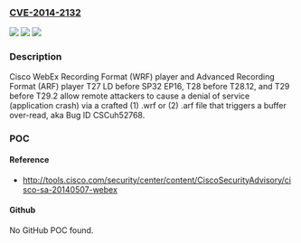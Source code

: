 ### [CVE-2014-2132](https://cve.mitre.org/cgi-bin/cvename.cgi?name=CVE-2014-2132)
![](https://img.shields.io/static/v1?label=Product&message=n%2Fa&color=blue)
![](https://img.shields.io/static/v1?label=Version&message=n%2Fa&color=blue)
![](https://img.shields.io/static/v1?label=Vulnerability&message=n%2Fa&color=brighgreen)

### Description

Cisco WebEx Recording Format (WRF) player and Advanced Recording Format (ARF) player T27 LD before SP32 EP16, T28 before T28.12, and T29 before T29.2 allow remote attackers to cause a denial of service (application crash) via a crafted (1) .wrf or (2) .arf file that triggers a buffer over-read, aka Bug ID CSCuh52768.

### POC

#### Reference
- http://tools.cisco.com/security/center/content/CiscoSecurityAdvisory/cisco-sa-20140507-webex

#### Github
No GitHub POC found.

